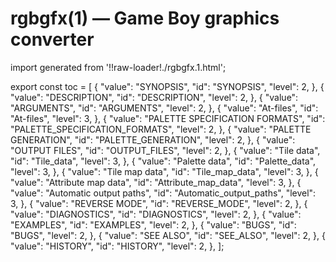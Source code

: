# rgbgfx(1) — Game Boy graphics converter

import generated from '!!raw-loader!./rgbgfx.1.html';

<div className="manual-text" dangerouslySetInnerHTML={{ __html: generated }} />

export const toc = [
{
	"value": "SYNOPSIS",
	"id": "SYNOPSIS",
	"level": 2,
},
{
	"value": "DESCRIPTION",
	"id": "DESCRIPTION",
	"level": 2,
},
{
	"value": "ARGUMENTS",
	"id": "ARGUMENTS",
	"level": 2,
},
{
	"value": "At-files",
	"id": "At-files",
	"level": 3,
},
{
	"value": "PALETTE SPECIFICATION FORMATS",
	"id": "PALETTE_SPECIFICATION_FORMATS",
	"level": 2,
},
{
	"value": "PALETTE GENERATION",
	"id": "PALETTE_GENERATION",
	"level": 2,
},
{
	"value": "OUTPUT FILES",
	"id": "OUTPUT_FILES",
	"level": 2,
},
{
	"value": "Tile data",
	"id": "Tile_data",
	"level": 3,
},
{
	"value": "Palette data",
	"id": "Palette_data",
	"level": 3,
},
{
	"value": "Tile map data",
	"id": "Tile_map_data",
	"level": 3,
},
{
	"value": "Attribute map data",
	"id": "Attribute_map_data",
	"level": 3,
},
{
	"value": "Automatic output paths",
	"id": "Automatic_output_paths",
	"level": 3,
},
{
	"value": "REVERSE MODE",
	"id": "REVERSE_MODE",
	"level": 2,
},
{
	"value": "DIAGNOSTICS",
	"id": "DIAGNOSTICS",
	"level": 2,
},
{
	"value": "EXAMPLES",
	"id": "EXAMPLES",
	"level": 2,
},
{
	"value": "BUGS",
	"id": "BUGS",
	"level": 2,
},
{
	"value": "SEE ALSO",
	"id": "SEE_ALSO",
	"level": 2,
},
{
	"value": "HISTORY",
	"id": "HISTORY",
	"level": 2,
},
];
